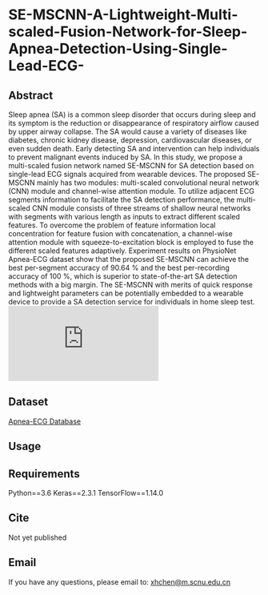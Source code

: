 # SE-MSCNN-A-Lightweight-Multi-scaled-Fusion-Network-for-Sleep-Apnea-Detection-Using-Single-Lead-ECG-

## Abstract
Sleep apnea (SA) is a common sleep disorder that occurs during sleep and its symptom is the reduction or disappearance of respiratory airflow caused by upper airway collapse. The SA would cause a variety of diseases like diabetes, chronic kidney disease, depression, cardiovascular diseases, or even sudden death. Early detecting SA and intervention can help individuals to prevent malignant events induced by SA. In this study, we propose a multi-scaled fusion network named SE-MSCNN for SA detection based on single-lead ECG signals acquired from wearable devices. The proposed SE-MSCNN mainly has two modules: multi-scaled convolutional neural network (CNN) module and channel-wise attention module. To utilize adjacent ECG segments information to facilitate the SA detection performance, the multi-scaled CNN module consists of three streams of shallow neural networks with segments with various length as inputs to extract different scaled features. To overcome the problem of feature information local concentration for feature fusion with concatenation, a channel-wise attention module with squeeze-to-excitation block is employed to fuse the different scaled features adaptively. Experiment results on PhysioNet Apnea-ECG dataset show that the proposed SE-MSCNN can achieve the best per-segment accuracy of 90.64 % and the best per-recording accuracy of 100 %, which is superior to state-of-the-art SA detection methods with a big margin. The SE-MSCNN with merits of quick response and lightweight parameters can be potentially embedded to a wearable device to provide a SA detection service for individuals in home sleep test.
![contents](https://github.com/Bettycxh/SE-MSCNN-A-Lightweight-Multi-scaled-Fusion-Network-for-Sleep-Apnea-Detection-Using-Single-Lead-ECG-/blob/main/pic/model.pdf)


## Dataset
[Apnea-ECG Database](https://physionet.org/content/apnea-ecg/1.0.0/)

## Usage


## Requirements
Python==3.6
Keras==2.3.1
TensorFlow==1.14.0


## Cite
Not yet published
<!-- If our work is helpful to you, please cite: -->

## Email
If you have any questions, please email to: [xhchen@m.scnu.edu.cn](mailto:xhchen@m.scnu.edu.cn)
